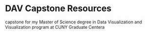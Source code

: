 # DAV Capstone Resources



capstone for my Master of Science degree in Data Visualization and Visualization program at CUNY Graduate Centera
